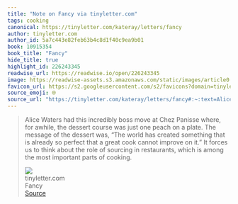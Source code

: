 ```yaml
---
title: "Note on Fancy via tinyletter.com"
tags: cooking
canonical: https://tinyletter.com/kateray/letters/fancy
author: tinyletter.com
author_id: 5a7c443e82feb63b4c8d1f40c9ea9b01
book: 10915354
book_title: "Fancy"
hide_title: true
highlight_id: 226243345
readwise_url: https://readwise.io/open/226243345
image: https://readwise-assets.s3.amazonaws.com/static/images/article0.00998d930354.png
favicon_url: https://s2.googleusercontent.com/s2/favicons?domain=tinyletter.com
source_emoji: 🌐
source_url: "https://tinyletter.com/kateray/letters/fancy#:~:text=Alice%20Waters%20had,parts%20of%20cooking."
---
```


> Alice Waters had this incredibly boss move at Chez Panisse where, for awhile, the dessert course was just one peach on a plate. The message of the dessert was, “The world has created something that is already so perfect that a great cook cannot improve on it.” It forces us to think about the role of sourcing in restaurants, which is among the most important parts of cooking.
> <div class="quoteback-footer"><div class="quoteback-avatar"><img class="mini-favicon" src="https://s2.googleusercontent.com/s2/favicons?domain=tinyletter.com"></div><div class="quoteback-metadata"><div class="metadata-inner"><span style="display:none">FROM:</span><div aria-label="tinyletter.com" class="quoteback-author"> tinyletter.com</div><div aria-label="Fancy" class="quoteback-title"> Fancy</div></div></div><div class="quoteback-backlink"><a target="_blank" aria-label="go to the full text of this quotation" rel="noopener" href="https://tinyletter.com/kateray/letters/fancy#:~:text=Alice%20Waters%20had,parts%20of%20cooking." class="quoteback-arrow"> Source</a></div></div>